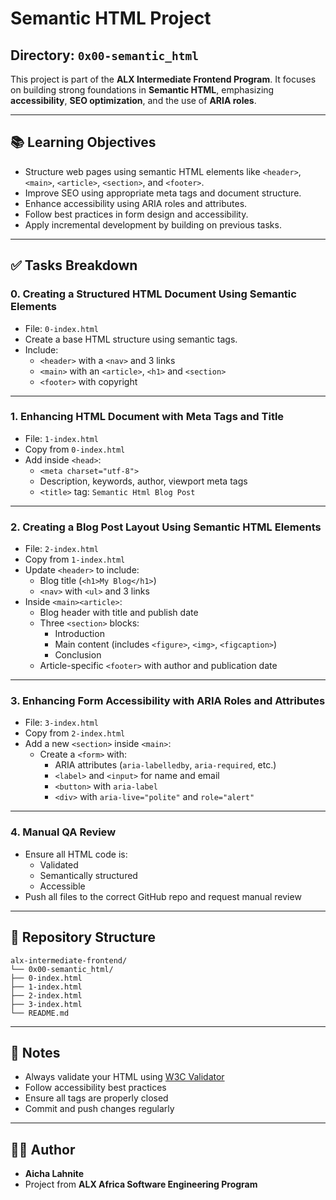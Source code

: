 # Semantic HTML Project

## Directory: `0x00-semantic_html`
This project is part of the **ALX Intermediate Frontend Program**. It focuses on building strong foundations in **Semantic HTML**, emphasizing **accessibility**, **SEO optimization**, and the use of **ARIA roles**.

---

## 📚 Learning Objectives

- Structure web pages using semantic HTML elements like `<header>`, `<main>`, `<article>`, `<section>`, and `<footer>`.
- Improve SEO using appropriate meta tags and document structure.
- Enhance accessibility using ARIA roles and attributes.
- Follow best practices in form design and accessibility.
- Apply incremental development by building on previous tasks.

---

## ✅ Tasks Breakdown

### 0. **Creating a Structured HTML Document Using Semantic Elements**
- File: `0-index.html`
- Create a base HTML structure using semantic tags.
- Include:
  - `<header>` with a `<nav>` and 3 links
  - `<main>` with an `<article>`, `<h1>` and `<section>`
  - `<footer>` with copyright

---

### 1. **Enhancing HTML Document with Meta Tags and Title**
- File: `1-index.html`
- Copy from `0-index.html`
- Add inside `<head>`:
  - `<meta charset="utf-8">`
  - Description, keywords, author, viewport meta tags
  - `<title>` tag: `Semantic Html Blog Post`

---

### 2. **Creating a Blog Post Layout Using Semantic HTML Elements**
- File: `2-index.html`
- Copy from `1-index.html`
- Update `<header>` to include:
  - Blog title (`<h1>My Blog</h1>`)
  - `<nav>` with `<ul>` and 3 links
- Inside `<main><article>`:
  - Blog header with title and publish date
  - Three `<section>` blocks:
    - Introduction
    - Main content (includes `<figure>`, `<img>`, `<figcaption>`)
    - Conclusion
  - Article-specific `<footer>` with author and publication date

---

### 3. **Enhancing Form Accessibility with ARIA Roles and Attributes**
- File: `3-index.html`
- Copy from `2-index.html`
- Add a new `<section>` inside `<main>`:
  - Create a `<form>` with:
    - ARIA attributes (`aria-labelledby`, `aria-required`, etc.)
    - `<label>` and `<input>` for name and email
    - `<button>` with `aria-label`
    - `<div>` with `aria-live="polite"` and `role="alert"`

---

### 4. **Manual QA Review**
- Ensure all HTML code is:
  - Validated
  - Semantically structured
  - Accessible
- Push all files to the correct GitHub repo and request manual review

---

## 📁 Repository Structure
```
alx-intermediate-frontend/
└── 0x00-semantic_html/
├── 0-index.html
├── 1-index.html
├── 2-index.html
├── 3-index.html
└── README.md
```

---

## 📌 Notes

- Always validate your HTML using [W3C Validator](https://validator.w3.org/)
- Follow accessibility best practices
- Ensure all tags are properly closed
- Commit and push changes regularly

---

## 🧑‍💻 Author

- **Aicha Lahnite**
- Project from **ALX Africa Software Engineering Program**